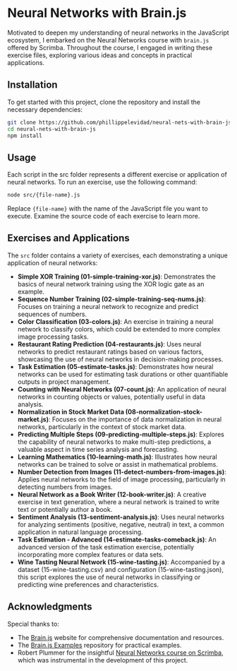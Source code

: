 # Neural Networks with Brain.js

Motivated to deepen my understanding of neural networks in the JavaScript ecosystem, I embarked on the Neural Networks course with `brain.js` offered by Scrimba. Throughout the course, I engaged in writing these exercise files, exploring various ideas and concepts in practical applications.

## Installation

To get started with this project, clone the repository and install the necessary dependencies:

```bash
git clone https://github.com/phillippelevidad/neural-nets-with-brain-js
cd neural-nets-with-brain-js
npm install
```

## Usage

Each script in the src folder represents a different exercise or application of neural networks. To run an exercise, use the following command:

```bash
node src/{file-name}.js
```

Replace `{file-name}` with the name of the JavaScript file you want to execute. Examine the source code of each exercise to learn more.

## Exercises and Applications

The `src` folder contains a variety of exercises, each demonstrating a unique application of neural networks:

- **Simple XOR Training (01-simple-training-xor.js)**: Demonstrates the basics of neural network training using the XOR logic gate as an example.
- **Sequence Number Training (02-simple-training-seq-nums.js)**: Focuses on training a neural network to recognize and predict sequences of numbers.
- **Color Classification (03-colors.js)**: An exercise in training a neural network to classify colors, which could be extended to more complex image processing tasks.
- **Restaurant Rating Prediction (04-restaurants.js)**: Uses neural networks to predict restaurant ratings based on various factors, showcasing the use of neural networks in decision-making processes.
- **Task Estimation (05-estimate-tasks.js)**: Demonstrates how neural networks can be used for estimating task durations or other quantifiable outputs in project management.
- **Counting with Neural Networks (07-count.js)**: An application of neural networks in counting objects or values, potentially useful in data analysis.
- **Normalization in Stock Market Data (08-normalization-stock-market.js)**: Focuses on the importance of data normalization in neural networks, particularly in the context of stock market data.
- **Predicting Multiple Steps (09-predicting-multiple-steps.js)**: Explores the capability of neural networks to make multi-step predictions, a valuable aspect in time series analysis and forecasting.
- **Learning Mathematics (10-learning-math.js)**: Illustrates how neural networks can be trained to solve or assist in mathematical problems.
- **Number Detection from Images (11-detect-numbers-from-images.js)**: Applies neural networks to the field of image processing, particularly in detecting numbers from images.
- **Neural Network as a Book Writer (12-book-writer.js)**: A creative exercise in text generation, where a neural network is trained to write text or potentially author a book.
- **Sentiment Analysis (13-sentiment-analysis.js)**: Uses neural networks for analyzing sentiments (positive, negative, neutral) in text, a common application in natural language processing.
- **Task Estimation - Advanced (14-estimate-tasks-comeback.js)**: An advanced version of the task estimation exercise, potentially incorporating more complex features or data sets.
- **Wine Tasting Neural Network (15-wine-tasting.js)**: Accompanied by a dataset (15-wine-tasting.csv) and configuration (15-wine-tasting.json), this script explores the use of neural networks in classifying or predicting wine preferences and characteristics.

## Acknowledgments

Special thanks to:

- The [Brain.js](https://brain.js.org/) website for comprehensive documentation and resources.
- The [Brain.js Examples](https://github.com/BrainJS/brain.js-examples) repository for practical examples.
- Robert Plummer for the insightful [Neural Networks course on Scrimba](https://scrimba.com/learn/neuralnetworks), which was instrumental in the development of this project.
